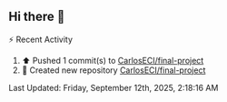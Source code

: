 ## Hi there 👋

⚡ Recent Activity
<!--RECENT_ACTIVITY:start-->
1. ⬆️ Pushed 1 commit(s) to [CarlosECI/final-project](https://github.com/CarlosECI/final-project)<br>
2. 📔 Created new repository [CarlosECI/final-project](https://github.com/CarlosECI/final-project)<br>
<!--RECENT_ACTIVITY:end-->
<!--RECENT_ACTIVITY:last_update-->
Last Updated: Friday, September 12th, 2025, 2:18:16 AM
<!--RECENT_ACTIVITY:last_update_end-->
